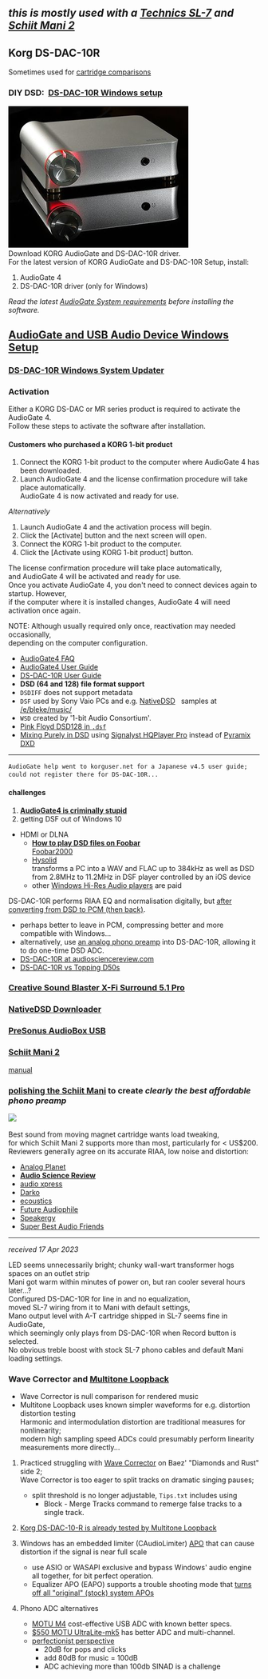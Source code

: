 *this is mostly used with a [Technics SL-7](https://blekenbleu.github.io/SL-7/) and [Schiit Mani 2](#schiit-mani-2)*  
---

## Korg DS-DAC-10R  

Sometimes used for [cartridge comparisons](https://blekenbleu.github.io/SL-7/delta_T4P.htm)  

### DIY DSD:  [DS-DAC-10R Windows setup](https://www.korg.com/us/products/audio/audiogate4/download.php)

![](DS-DAC-10R.jpg)  
Download KORG AudioGate and DS-DAC-10R driver.  
For the latest version of KORG AudioGate and DS-DAC-10R Setup, install:

1.  AudioGate 4
2.  DS-DAC-10R driver (only for Windows)

_Read the latest [AudioGate System requirements](https://www.korg.com/products/audio/audiogate4/page_1.php) before installing the software._  

[AudioGate and USB Audio Device Windows Setup](https://www.korg.com/us/support/download/software/0/529/2583/)
-------------------------------------------------------------------------------------------------------------

### [DS-DAC-10R Windows System Updater](https://www.korg.com/us/support/download/software/0/528/2625/)

### Activation

Either a KORG DS-DAC or MR series product is required to activate the AudioGate 4.  
Follow these steps to activate the software after installation.

#### Customers who purchased a KORG 1-bit product

1.  Connect the KORG 1-bit product to the computer where AudioGate 4 has been downloaded.
2.  Launch AudioGate 4 and the license confirmation procedure will take place automatically.  
    AudioGate 4 is now activated and ready for use.

  
_Alternatively_  

1.  Launch AudioGate 4 and the activation process will begin.
2.  Click the \[Activate\] button and the next screen will open.
3.  Connect the KORG 1-bit product to the computer.
4.  Click the \[Activate using KORG 1-bit product\] button.

The license confirmation procedure will take place automatically,  
and AudioGate 4 will be activated and ready for use.  
Once you activate AudioGate 4, you don't need to connect devices again to startup. However,  
if the computer where it is installed changes, AudioGate 4 will need activation once again.  
  
NOTE: Although usually required only once, reactivation may needed occasionally,  
depending on the computer configuration.

-   [AudioGate4 FAQ](AudioGate_4_Faq_E2_2.pdf)
-   [AudioGate4 User Guide](AudioGate4_E3a.pdf)
-   [DS-DAC-10R User Guide](DS-DAC-10R_OM_E4.pdf)
-   **DSD (64 and 128) file format support**
-   `DSDIFF` does not support metadata
-   `DSF` used by Sony Vaio PCs and e.g. [NativeDSD](https://www.nativedsd.com/free-dsd-download/)   samples at [/e/bleke/music/](E_bleke_music_.md)
-   `WSD` created by '1-bit Audio Consortium'.
-   [Pink Floyd DSD128 in `.dsf`](https://archive.org/details/pink-floyd-1973-1994-DSD128)
-   [Mixing Purely in DSD](https://www.nativedsd.com/news/mixing-in-pure-dsd-no-pcm-allowed/) using [Signalyst HQPlayer Pro](https://www.signalyst.com/professional.html) instead of [Pyramix DXD](https://www.merging.com/highlights/high-resolution)
    
* * *
    
    AudioGate help went to korguser.net for a Japanese v4.5 user guide;  
    could not register there for DS-DAC-10R...
    
#### challenges

1. [**AudioGate4 is criminally stupid**](stupid.md)  
2. getting DSF out of Windows 10  
   
- HDMI or DLNA  
    - [**How to play DSD files on Foobar**](https://www.psaudio.com/blogs/how-to/how-to-play-dsd-files-on-foobar)  
          [Foobar2000](https://www.foobar2000.org/)  
    - [Hysolid](https://www.hysolid.com/)  
          transforms a PC into a WAV and FLAC up to 384kHz as well as DSD from 2.8MHz to 11.2MHz in DSF player controlled by an iOS device  
    - other [Windows Hi-Res Audio players](https://www.makeuseof.com/tag/best-windows-music-players-hi-res-audio/) are paid  

DS-DAC-10R performs RIAA EQ and normalisation digitally, but [after converting from DSD to PCM (then back)](https://darko.audio/2016/07/portable-vinyl-with-the-korg-ds-dac-10r-audiogate/).  
- perhaps better to leave in PCM, compressing better and more compatible with Windows...  
- alternatively, use [an analog phono preamp](#schiit-mani-2) into DS-DAC-10R, allowing it to do one-time DSD ADC.
- [DS-DAC-10R at audiosciencereview.com](https://www.audiosciencereview.com/forum/index.php?threads/phono-preamp-with-usb-output-recommendation.36058/post-1275029)
- [DS-DAC-10R vs Topping D50s](https://www.audiosciencereview.com/forum/index.php?threads/beta-test-multitone-loopback-analyzer-software.27844/post-1284540)

### [Creative Sound Blaster X-Fi Surround 5.1 Pro](https://files.creative.com/manualdn/Manuals/TSD/11754/MtA22ZLb0p/Sound%20Blaster%20X-Fi%20Surround%205.1%20Pro%20v3%20UG_EN.pdf)  
### [NativeDSD Downloader](https://help.nativedsd.com/en/collections/1826760-nativedsd-downloader)
### [PreSonus AudioBox USB](AudioBoxUSB_OwnersManual_EN1.pdf)  
### [Schiit Mani 2](https://www.schiit.com/products/)  
  [manual](https://www.schiit.com/public/upload/PDF/mani%202%20manual%201_2.pdf)  

### [polishing the Schiit Mani](https://www.head-fi.org/threads/schiit-happened-the-story-of-the-worlds-most-improbable-start-up.701900/page-5910#post-16832617) to create *clearly the best affordable phono preamp*  

![](https://www.schiit.com/public/upload/images/mani%202%20blk%20bottom%201920.jpg)  
  
Best sound from moving magnet cartridge wants load tweaking,  
for which Schiit Mani 2 supports more than most, particularly for < US$200.  
Reviewers generally agree on its accurate RIAA, low noise and distortion:  
- [Analog Planet](https://www.analogplanet.com/content/schiits-mani-2-mmmc-phono-preamp-goes-head-budget-phono-preamp-class-0)  
- [**Audio Science Review**](Mani_DJ-PreII.md)  
- [audio xpress](https://audioxpress.com/news/schiit-audio-introduces-the-great-mani-two-phono-preamplifier)  
- [Darko](https://darko.audio/2022/02/the-schiit-mani-2-is-your-next-phono-pre-amplifier/)  
- [ecoustics](https://www.ecoustics.com/products/schiit-mani-2-phono-preamp/)  
- [Future Audiophile](https://futureaudiophile.com/schiit-mani-2-phono-preamp-reviewed/)  
- [Speakergy](https://speakergy.com/schiit-mani-review/)  
- [Super Best Audio Friends](https://www.superbestaudiofriends.org/index.php?threads/schiit-mani-2-review.12025/)  
---
*received 17 Apr 2023*

LED seems unnecessarily bright; chunky wall-wart transformer hogs spaces on an outlet strip  
Mani got warm within minutes of power on, but ran cooler several hours later...?  
Configured DS-DAC-10R for line in and no equalization,  
moved SL-7 wiring from it to Mani with default settings,  
Mano output level with A-T cartridge shipped in SL-7 seems fine in AudioGate,  
which seemingly only plays from DS-DAC-10R when Record button is selected.  
No obvious treble boost with stock SL-7 phono cables and default Mani loading settings.  

### Wave Corrector and [Multitone Loopback](https://distortaudio.org/multitone.html)  
- Wave Corrector is null comparison for rendered music  
- Multitone Loopback uses known simpler waveforms for e.g. distortion distortion testing  
  Harmonic and intermodulation distortion are traditional measures for nonlinearity;  
  modern high sampling speed ADCs could presumably perform linearity measurements more directly...  

1. Practiced struggling with [Wave Corrector](https://blekenbleu.github.io/SL-7/WaveCorrector.html) on Baez' "Diamonds and Rust" side 2;  
Wave Corrector is too eager to split tracks on dramatic singing pauses;
	- split threshold is no longer adjustable, `Tips.txt` includes using  
		- Block - Merge Tracks command to remerge false tracks to a single track.
2. [Korg DS-DAC-10-R is already tested by Multitone Loopback](https://www.audiosciencereview.com/forum/index.php?threads/beta-test-multitone-loopback-analyzer-software.27844/post-1284540)  

3. Windows has an embedded limiter (CAudioLimiter) [APO](https://github.com/dechamps/APO) that can cause distortion if the signal is near full scale
	- use ASIO or WASAPI exclusive and bypass Windows' audio engine all together, for bit perfect operation.
	- Equalizer APO (EAPO) supports a trouble shooting mode that [turns off all "original" (stock) system APOs](https://www.audiosciencereview.com/forum/index.php?threads/ending-the-windows-audio-quality-debate.19438/)  
4. Phono ADC alternatives  
    - [MOTU M4](https://www.audiosciencereview.com/forum/index.php?threads/motu-m4-audio-interface-review.15757/) cost-effective USB ADC with known better specs.
	- [$550 MOTU UltraLite-mk5](https://www.audiosciencereview.com/forum/index.php?threads/motu-ultralite-mk5-review-audio-interface.24777/) has better ADC and multi-channel.  
	- [perfectionist perspective](https://www.audiosciencereview.com/forum/index.php?threads/which-adc-for-phono-signal-into-s-p-dif-or-toslink.43262/post-1532862)  
		- 20dB for pops and clicks
		- add 80dB for music = 100dB
		- ADC achieving more than 100db SINAD is a challenge


